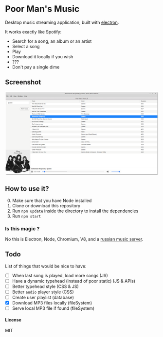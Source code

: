 # Poor Man's Music

Desktop music streaming application, built with [electron](http://electron.atom.io/).

It works exactly like Spotify: 

* Search for a song, an album or an artist 
* Select a song 
* Play
* Download it locally if you wish
* ???
* Don't pay a single dime

## Screenshot

![Screenshot](https://github.com/RaedsLab/poor-man-music/blob/master/pmmScreenshot.png)


## How to use it?

0. Make sure that you have Node installed
1. Clone or download this repository
2. Run `npm update` inside the directory to install the dependencies
3. Run `npm start`


### Is this magic ?

No this is Electron, Node, Chromium, V8, and a [russian music server](http://pleer.net).



## Todo

List of things that would be nice to have:

- [ ] When last song is played, load more songs (JS)
- [ ] Have a dynamic typehead (instead of poor static) (JS & APIs)
- [ ] Better typehead style (CSS & JS)
- [ ] Better `audio` player style (CSS)
- [ ] Create user playlist (database)
- [x] Download MP3 files locally (fileSystem)
- [ ] Serve local MP3 file if found (fileSystem)

#### License

MIT
